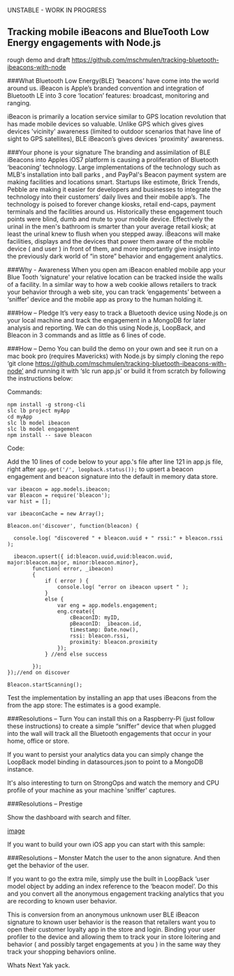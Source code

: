 
UNSTABLE - WORK IN PROGRESS

Tracking mobile iBeacons and BlueTooth Low Energy engagements with Node.js
--

rough demo and draft https://github.com/mschmulen/tracking-bluetooth-ibeacons-with-node###WhatBluetooth Low Energy(BLE) ‘beacons’ have come into the world around us.  iBeacon is Apple’s branded convention and integration of Bluetooth LE into 3 core ‘location’ features: broadcast, monitoring and ranging.iBeacon is primarily a location service similar to GPS location revolution that has made mobile devices so valuable. Unlike GPS which gives gives devices 'vicinity' awareness (limited to outdoor scenarios that have line of sight to GPS satellites), BLE iBeacon’s gives devices 'proximity' awareness.###Your phone is your signatureThe branding and assimilation of BLE iBeacons into Apples iOS7 platform is causing a proliferation of Bluetooth ‘beaconing’ technology. Large implementations of the technology such as MLB's installation into ball parks , and PayPal's Beacon payment system are making facilities and locations smart. Startups like estimote, Brick Trends, Pebble are making it easier for developers and businesses to integrate the technology into their customers’ daily lives and their mobile app’s.  The technology is poised to forever change kiosks, retail end-caps, payment terminals and the facilities around us. Historically these engagement touch points were blind, dumb and mute to your mobile device. Effectively the urinal in the men's bathroom is smarter than your average retail kiosk; at least the urinal knew to flush when you stepped away. iBeacons will make facilities, displays and the devices that power them aware of the mobile device ( and user ) in front of them, and more importantly give insight into the previously dark world of “in store” behavior and engagement analytics.###Why - AwarenessWhen you open am iBeacon enabled mobile app your Blue Tooth ‘signature' your relative location can be tracked inside the walls of a facility. In a similar way to how a web cookie allows retailers to track your behavior through a web site, you can track ‘engagements’ between a ‘sniffer’ device and the mobile app as proxy to the human holding it.###How – PledgeIt’s very easy to track a Bluetooth device using Node.js on your local machine and track the engagement in a MongoDB for later analysis and reporting.  We can do this using Node.js, LoopBack, and Bleacon in 3 commands and as little as 6 lines of code.###How – DemoYou can build the demo on your own and see it run on a mac book pro (requires Mavericks) with Node.js by simply cloning the repo ‘git clone https://github.com/mschmulen/tracking-bluetooth-ibeacons-with-node’ and running it with ‘slc run app.js’or build it from scratch by following the instructions below:Commands:
```npm install -g strong-clislc lb project myAppcd myAppslc lb model ibeaconslc lb model engagementnpm install -- save bleacon```


Code: 

Add the 10 lines of code below to your app.'s file after line 121 in app.js file, right after ``` app.get('/', loopback.status()); ```  to upsert a beacon engagement and beacon signature into the default in memory data store.
```
var ibeacon = app.models.ibeacon;
var Bleacon = require('bleacon');
var hist = [];

var ibeaconCache = new Array();

Bleacon.on('discover', function(bleacon) {
	
  console.log( "discovered " + bleacon.uuid + " rssi:" + bleacon.rssi );
	
  ibeacon.upsert({ id:bleacon.uuid,uuid:bleacon.uuid, major:bleacon.major, minor:bleacon.minor},
		function( error, _ibeacon) 
		{
			if ( error ) {
				console.log( "error on ibeacon upsert " );
			}
			else {
				var eng = app.models.engagement;
				eng.create({
					cBeaconID: myID,
					pBeaconID: _ibeacon.id,
					timestamp: Date.now(),
					rssi: bleacon.rssi,
					proximity: bleacon.proximity
				});
			} //end else success			
			
		});		
});//end on discover

Bleacon.startScanning();```
Test the implementation by installing an app that uses iBeacons from the from the app store:  The estimates is a good example.###Resolutions – Turn You can install this on a Raspberry-Pi (just follow these instructions) to create a simple “sniffer” device that when plugged into the wall will track all the Bluetooth engagements that occur in your home, office or store.
If you want to persist your analytics data you can simply change the LoopBack model binding in datasources.json to point to a MongoDB instance.
It's also interesting to turn on StrongOps and watch the memory and CPU profile of your machine as your machine 'sniffer' captures.###Resolutions – Prestige
Show the dashboard with search and filter.

[image](screenshots/image1.png)

If you want to build your own iOS app you can start with this sample:###Resolutions – MonsterMatch the user to the anon signature. And then get the behavior of the user. If you want to go the extra mile, simply use the built in LoopBack ‘user model object by adding an index reference to the ‘beacon model’. Do this and you convert all the anonymous engagement tracking analytics that you are recording to known user behavior.  This is conversion from an anonymous unknown user BLE iBeacon signature to known user behavior is the reason that retailers want you to open their customer loyalty app in the store and login.  Binding your user profiler to the device and allowing them to track your in store loitering and behavior ( and possibly target engagements at you ) in the same way they track your shopping behaviors online. Whats NextYak yack.



